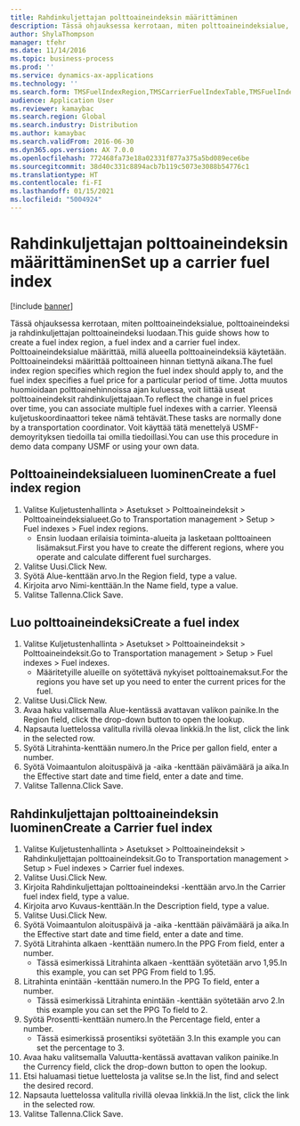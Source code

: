 ```yaml
---
title: Rahdinkuljettajan polttoaineindeksin määrittäminen
description: Tässä ohjauksessa kerrotaan, miten polttoaineindeksialue, polttoaineindeksi ja rahdinkuljettajan polttoaineindeksi luodaan.
author: ShylaThompson
manager: tfehr
ms.date: 11/14/2016
ms.topic: business-process
ms.prod: ''
ms.service: dynamics-ax-applications
ms.technology: ''
ms.search.form: TMSFuelIndexRegion,TMSCarrierFuelIndexTable,TMSFuelIndex
audience: Application User
ms.reviewer: kamaybac
ms.search.region: Global
ms.search.industry: Distribution
ms.author: kamaybac
ms.search.validFrom: 2016-06-30
ms.dyn365.ops.version: AX 7.0.0
ms.openlocfilehash: 772468fa73e18a02331f877a375a5bd089ece6be
ms.sourcegitcommit: 38d40c331c8894acb7b119c5073e3088b54776c1
ms.translationtype: HT
ms.contentlocale: fi-FI
ms.lasthandoff: 01/15/2021
ms.locfileid: "5004924"
---
```

# <a name="set-up-a-carrier-fuel-index"></a><span data-ttu-id="0303a-103">Rahdinkuljettajan polttoaineindeksin määrittäminen</span><span class="sxs-lookup"><span data-stu-id="0303a-103">Set up a carrier fuel index</span></span>

[!include [banner](../../includes/banner.md)]

<span data-ttu-id="0303a-104">Tässä ohjauksessa kerrotaan, miten polttoaineindeksialue, polttoaineindeksi ja rahdinkuljettajan polttoaineindeksi luodaan.</span><span class="sxs-lookup"><span data-stu-id="0303a-104">This guide shows how to create a fuel index region, a fuel index and a carrier fuel index.</span></span> <span data-ttu-id="0303a-105">Polttoaineindeksialue määrittää, millä alueella polttoaineindeksiä käytetään. Polttoaineindeksi määrittää polttoaineen hinnan tiettynä aikana.</span><span class="sxs-lookup"><span data-stu-id="0303a-105">The fuel index region specifies which region the fuel index should apply to, and the fuel index specifies a fuel price for a particular period of time.</span></span> <span data-ttu-id="0303a-106">Jotta muutos huomioidaan polttoainehinnoissa ajan kuluessa, voit liittää useat polttoaineindeksit rahdinkuljettajaan.</span><span class="sxs-lookup"><span data-stu-id="0303a-106">To reflect the change in fuel prices over time, you can associate multiple fuel indexes with a carrier.</span></span>  <span data-ttu-id="0303a-107">Yleensä kuljetuskoordinaattori tekee nämä tehtävät.</span><span class="sxs-lookup"><span data-stu-id="0303a-107">These tasks are normally done by a transportation coordinator.</span></span> <span data-ttu-id="0303a-108">Voit käyttää tätä menettelyä USMF-demoyrityksen tiedoilla tai omilla tiedoillasi.</span><span class="sxs-lookup"><span data-stu-id="0303a-108">You can use this procedure in demo data company USMF or using your own data.</span></span>


## <a name="create-a-fuel-index-region"></a><span data-ttu-id="0303a-109">Polttoaineindeksialueen luominen</span><span class="sxs-lookup"><span data-stu-id="0303a-109">Create a fuel index region</span></span>
1. <span data-ttu-id="0303a-110">Valitse Kuljetustenhallinta > Asetukset > Polttoaineindeksit > Polttoaineindeksialueet.</span><span class="sxs-lookup"><span data-stu-id="0303a-110">Go to Transportation management > Setup > Fuel indexes > Fuel index regions.</span></span>
    * <span data-ttu-id="0303a-111">Ensin luodaan erilaisia toiminta-alueita ja lasketaan polttoaineen lisämaksut.</span><span class="sxs-lookup"><span data-stu-id="0303a-111">First you have to create the different regions, where you operate and calculate different fuel surcharges.</span></span>  
2. <span data-ttu-id="0303a-112">Valitse Uusi.</span><span class="sxs-lookup"><span data-stu-id="0303a-112">Click New.</span></span>
3. <span data-ttu-id="0303a-113">Syötä Alue-kenttään arvo.</span><span class="sxs-lookup"><span data-stu-id="0303a-113">In the Region field, type a value.</span></span>
4. <span data-ttu-id="0303a-114">Kirjoita arvo Nimi-kenttään.</span><span class="sxs-lookup"><span data-stu-id="0303a-114">In the Name field, type a value.</span></span>
5. <span data-ttu-id="0303a-115">Valitse Tallenna.</span><span class="sxs-lookup"><span data-stu-id="0303a-115">Click Save.</span></span>

## <a name="create-a-fuel-index"></a><span data-ttu-id="0303a-116">Luo polttoaineindeksi</span><span class="sxs-lookup"><span data-stu-id="0303a-116">Create a fuel index</span></span>
1. <span data-ttu-id="0303a-117">Valitse Kuljetustenhallinta > Asetukset > Polttoaineindeksit > Polttoaineindeksit.</span><span class="sxs-lookup"><span data-stu-id="0303a-117">Go to Transportation management > Setup > Fuel indexes > Fuel indexes.</span></span>
    * <span data-ttu-id="0303a-118">Määritetyille alueille on syötettävä nykyiset polttoainemaksut.</span><span class="sxs-lookup"><span data-stu-id="0303a-118">For the regions you have set up you need to enter the current prices for the fuel.</span></span>  
2. <span data-ttu-id="0303a-119">Valitse Uusi.</span><span class="sxs-lookup"><span data-stu-id="0303a-119">Click New.</span></span>
3. <span data-ttu-id="0303a-120">Avaa haku valitsemalla Alue-kentässä avattavan valikon painike.</span><span class="sxs-lookup"><span data-stu-id="0303a-120">In the Region field, click the drop-down button to open the lookup.</span></span>
4. <span data-ttu-id="0303a-121">Napsauta luettelossa valitulla rivillä olevaa linkkiä.</span><span class="sxs-lookup"><span data-stu-id="0303a-121">In the list, click the link in the selected row.</span></span>
5. <span data-ttu-id="0303a-122">Syötä Litrahinta-kenttään numero.</span><span class="sxs-lookup"><span data-stu-id="0303a-122">In the Price per gallon field, enter a number.</span></span>
6. <span data-ttu-id="0303a-123">Syötä Voimaantulon aloituspäivä ja -aika -kenttään päivämäärä ja aika.</span><span class="sxs-lookup"><span data-stu-id="0303a-123">In the Effective start date and time field, enter a date and time.</span></span>
7. <span data-ttu-id="0303a-124">Valitse Tallenna.</span><span class="sxs-lookup"><span data-stu-id="0303a-124">Click Save.</span></span>

## <a name="create-a-carrier-fuel-index"></a><span data-ttu-id="0303a-125">Rahdinkuljettajan polttoaineindeksin luominen</span><span class="sxs-lookup"><span data-stu-id="0303a-125">Create a Carrier fuel index</span></span>
1. <span data-ttu-id="0303a-126">Valitse Kuljetustenhallinta > Asetukset > Polttoaineindeksit > Rahdinkuljettajan polttoaineindeksit.</span><span class="sxs-lookup"><span data-stu-id="0303a-126">Go to Transportation management > Setup > Fuel indexes > Carrier fuel indexes.</span></span>
2. <span data-ttu-id="0303a-127">Valitse Uusi.</span><span class="sxs-lookup"><span data-stu-id="0303a-127">Click New.</span></span>
3. <span data-ttu-id="0303a-128">Kirjoita Rahdinkuljettajan polttoaineindeksi -kenttään arvo.</span><span class="sxs-lookup"><span data-stu-id="0303a-128">In the Carrier fuel index field, type a value.</span></span>
4. <span data-ttu-id="0303a-129">Kirjoita arvo Kuvaus-kenttään.</span><span class="sxs-lookup"><span data-stu-id="0303a-129">In the Description field, type a value.</span></span>
5. <span data-ttu-id="0303a-130">Valitse Uusi.</span><span class="sxs-lookup"><span data-stu-id="0303a-130">Click New.</span></span>
6. <span data-ttu-id="0303a-131">Syötä Voimaantulon aloituspäivä ja -aika -kenttään päivämäärä ja aika.</span><span class="sxs-lookup"><span data-stu-id="0303a-131">In the Effective start date and time field, enter a date and time.</span></span>
7. <span data-ttu-id="0303a-132">Syötä Litrahinta alkaen -kenttään numero.</span><span class="sxs-lookup"><span data-stu-id="0303a-132">In the PPG From field, enter a number.</span></span>
    * <span data-ttu-id="0303a-133">Tässä esimerkissä Litrahinta alkaen -kenttään syötetään arvo 1,95.</span><span class="sxs-lookup"><span data-stu-id="0303a-133">In this example, you can set PPG From field to 1.95.</span></span>  
8. <span data-ttu-id="0303a-134">Litrahinta enintään -kenttään numero.</span><span class="sxs-lookup"><span data-stu-id="0303a-134">In the PPG To field, enter a number.</span></span>
    * <span data-ttu-id="0303a-135">Tässä esimerkissä Litrahinta enintään -kenttään syötetään arvo 2.</span><span class="sxs-lookup"><span data-stu-id="0303a-135">In this example you can set the PPG To field to 2.</span></span>  
9. <span data-ttu-id="0303a-136">Syötä Prosentti-kenttään numero.</span><span class="sxs-lookup"><span data-stu-id="0303a-136">In the Percentage field, enter a number.</span></span>
    * <span data-ttu-id="0303a-137">Tässä esimerkissä prosentiksi syötetään 3.</span><span class="sxs-lookup"><span data-stu-id="0303a-137">In this example you can set the percentage to 3.</span></span>  
10. <span data-ttu-id="0303a-138">Avaa haku valitsemalla Valuutta-kentässä avattavan valikon painike.</span><span class="sxs-lookup"><span data-stu-id="0303a-138">In the Currency field, click the drop-down button to open the lookup.</span></span>
11. <span data-ttu-id="0303a-139">Etsi haluamasi tietue luettelosta ja valitse se.</span><span class="sxs-lookup"><span data-stu-id="0303a-139">In the list, find and select the desired record.</span></span>
12. <span data-ttu-id="0303a-140">Napsauta luettelossa valitulla rivillä olevaa linkkiä.</span><span class="sxs-lookup"><span data-stu-id="0303a-140">In the list, click the link in the selected row.</span></span>
13. <span data-ttu-id="0303a-141">Valitse Tallenna.</span><span class="sxs-lookup"><span data-stu-id="0303a-141">Click Save.</span></span>

